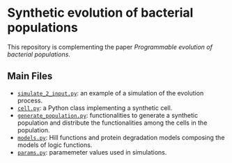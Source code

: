 # Synthetic evolution of bacterial populations

This repository is complementing the paper *Programmable evolution of bacterial populations*.

## Main Files

* [`simulate_2_input.py`](simulate_2_input.py): an example of a simulation of the evolution process.
* [`cell.py`](cell.py): a Python class implementing a synthetic cell.
* [`generate_population.py`](generate_population.py): functionalities to generate a synthetic population and distribute the functionalities among the cells in the population.
* [`models.py`](models.py): Hill functions and protein degradation models composing the models of logic functions.
* [`params.py`](params.py): paramemeter values used in simulations.
